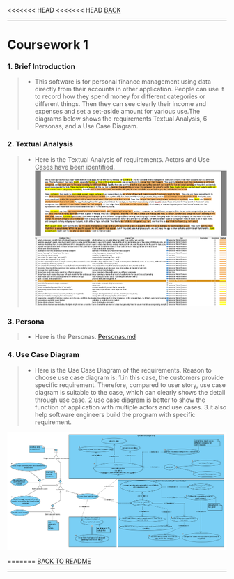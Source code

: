 <<<<<<< HEAD
<<<<<<< HEAD
[BACK](../README.md)
***
# Coursework 1
### 1. Brief Introduction
> - This software is for personal finance management using data directly from their accounts in other application. People can use it to record how they spend money for different categories or different things. Then they can see clearly their income and expenses and set a set-aside amount for various use.The diagrams below shows the requirements Textual Analysis, 6 Personas, and a Use Case Diagram.



### 2. Textual Analysis
>- Here is the Textual Analysis of requirements. Actors and Use Cases have been identified.
![Textual Analysis](/images/CW1TA.png)

### 3. Persona
>- Here is the Personas. 
[Personas.md](/docs/cw1_personas.md)

### 4. Use Case Diagram
>- Here is the Use Case Diagram of the requirements.
Reason to choose use case diagram is:
1.in this case, the customers provide specific requirement. Therefore, compared to user story, use case diagram is suitable to the case, which can clearly shows the detail through use case.
2.use case diagram is better to show the function of application with multiple actors and use cases.
3.it also help software engineers build the program with specific requirement.

![Use Case Diagram](/images/CW1UCD.png)

=======
[BACK TO README](../README.md)
***